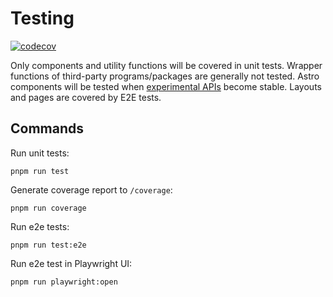 # Testing

[![codecov](https://codecov.io/gh/TheJiahao/TheJiahao.github.io/graph/badge.svg?token=M48R27ULMT)](https://codecov.io/gh/TheJiahao/TheJiahao.github.io)

Only components and utility functions will be covered in unit tests.
Wrapper functions of third-party programs/packages are generally not tested.
Astro components will be tested when [experimental APIs](https://docs.astro.build/en/reference/container-reference/) become stable.
Layouts and pages are covered by E2E tests.

## Commands

Run unit tests:

```console
pnpm run test
```

Generate coverage report to `/coverage`:

```console
pnpm run coverage
```

Run e2e tests:

```console
pnpm run test:e2e
```

Run e2e test in Playwright UI:

```console
pnpm run playwright:open
```
